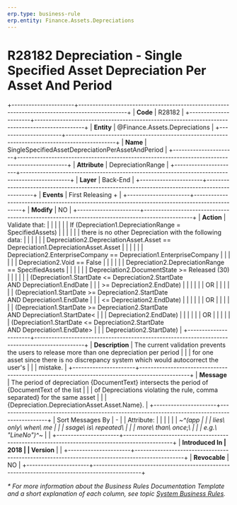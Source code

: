 ```yaml
---
erp.type: business-rule
erp.entity: Finance.Assets.Depreciations
---
```


# R28182 Depreciation - Single Specified Asset Depreciation Per Asset And Period
+----------------------+-----------------------------------------------------------------------------------------------+
| **Code**             | R28182                                                                                        |
+----------------------+-----------------------------------------------------------------------------------------------+
| **Entity**           | @Finance.Assets.Depreciations                                                                 |
+----------------------+-----------------------------------------------------------------------------------------------+
| **Name**             | SingleSpecifiedAssetDepreciationPerAssetAndPeriod                                             |
+----------------------+-----------------------------------------------------------------------------------------------+
| **Attribute**        | DepreciationRange                                                                             |
+----------------------+-----------------------------------------------------------------------------------------------+
| **Layer**            | Back-End                                                                                      |
+----------------------+-----------------------------------------------------------------------------------------------+
| **Events**           | First Releasing +                                                                             |
+----------------------+-----------------------------------------------------------------------------------------------+
| **Modify**           | NO                                                                                            |
+----------------------+-----------------------------------------------------------------------------------------------+
| **Action**           | Validate that:                                                                                |
|                      |                                                                                               |
|                      | If (Depreciation1.DepreciationRange = SpecifiedAssets)                                        |
|                      |                                                                                               |
|                      | there is no other Depreciation with the following data:                                       |
|                      |                                                                                               |
|                      | Depreciation2.DepreciationAsset.Asset == Depreciation1.DepreciationAsset.Asset                |
|                      |                                                                                               |
|                      | Depreciation2.EnterpriseCompany == Depreciation1.EnterpriseCompany                            |
|                      |                                                                                               |
|                      | Depreciation2.Void == False                                                                   |
|                      |                                                                                               |
|                      | Depreciation2.DepreciationRange == SpecifiedAssets                                            |
|                      |                                                                                               |
|                      | Depreciation2.DocumentState \>= Released (30)                                                 |
|                      |                                                                                               |
|                      | (Depreciation1.StartDate \<= Depreciation2.StartDate AND Depreciation1.EndDate                |
|                      | \>= Depreciation2.EndDate)                                                                    |
|                      |                                                                                               |
|                      | OR                                                                                            |
|                      |                                                                                               |
|                      | (Depreciation1.StartDate \>= Depreciation2.StartDate AND Depreciation1.EndDate                |
|                      | \<= Depreciation2.EndDate)                                                                    |
|                      |                                                                                               |
|                      | OR                                                                                            |
|                      |                                                                                               |
|                      | (Depreciation1.StartDate \>= Depreciation2.StartDate AND Depreciation1.StartDate\<            |
|                      | Depreciation2.EndDate)                                                                        |
|                      |                                                                                               |
|                      | OR                                                                                            |
|                      |                                                                                               |
|                      | (Depreciation1.StartDate \<= Depreciation2.StartDate AND Depreciation1.EndDate\>              |
|                      | Depreciation2.StartDate)                                                                      |
+----------------------+-----------------------------------------------------------------------------------------------+
| **Description**      | The current validation prevents the users to release more than one depreciation per period    |
|                      | for one asset since there is no discrepancy system which would autocorrect the user\'s        |
|                      | mistake.                                                                                      |
+----------------------+-----------------------------------------------------------------------------------------------+
| **Message**          | The period of depreciation {DocumentText} intersects the period of {DocumentText of the list  |
|                      | of Depreciations violating the rule, comma separated} for the same asset                      |
|                      | {Depreciation.DepreciationAsset.Asset.Name}.                                                  |
+----------------------+-----------------------------------------------------------------------------------------------+
| Sort Messages By     | \-                                                                                            |
| Attribute:           |                                                                                               |
|                      |                                                                                               |
| *~^(app              |                                                                                               |
| lies\ only\ when\ me |                                                                                               |
| ssage\ is\ repeated\ |                                                                                               |
|  more\ than\ once;\  |                                                                                               |
| e.g.\ \"LineNo\")^~* |                                                                                               |
+----------------------+-----------------------------------------------------------------------------------------------+
| **Introduced In      | 2018                                                                                          |
| Version**            |                                                                                               |
+----------------------+-----------------------------------------------------------------------------------------------+
| **Revocable**        | NO                                                                                            |
+----------------------+-----------------------------------------------------------------------------------------------+

*\* For more information about the Business Rules Documentation Template and a short explanation of each column, see
topic [System Business Rules](../templates/template-description-system-business-rules.md).*
